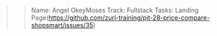>>Name: Angel OkeyMoses 
  Track: Fullstack 
  Tasks: Landing Page(https://github.com/zuri-training/pjt-28-price-compare-shopsmart/issues/35)
  
